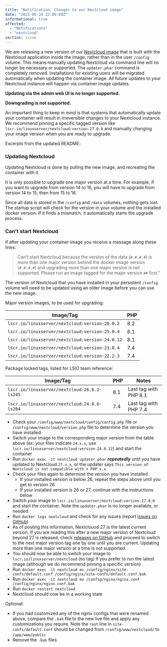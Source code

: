 ```yaml
---
title: "Notification: Changes to our Nextcloud image"
date: "2023-06-24 22:00:00Z"
informational: true
affected:
  - "Notifications"
  - "nextcloud"
section: issue
---
```


We are releasing a new version of our [Nextcloud image](https://github.com/linuxserver/docker-nextcloud/) that is built with the Nextcloud application inside the image, rather than in the user `/config` volume. This means manually updating Nextcloud via command line will no longer be necessary or supported. The `updater.phar` command is completely removed. Installations for existing users will be migrated automatically when updating the container image. All future updates to your Nextcloud instance will happen via container image updates.

**Updating via the admin web UI is no longer supported.**

**Downgrading is not supported.**

An important thing to keep in mind is that systems that automatically update your container will result in irreversible changes to your Nextcloud instance. We recommend pinning a specific tagged version like `lscr.io/linuxserver/nextcloud:version-27.0.0` and manually changing your image version when you are ready to upgrade.

Excerpts from the updated README:

### Updating Nextcloud

Updating Nextcloud is done by pulling the new image, and recreating the container with it.

It is only possible to upgrade one major version at a time. For example, if you want to upgrade from version 14 to 16, you will have to upgrade from version 14 to 15, then from 15 to 16.

Since all data is stored in the `/config` and `/data` volumes, nothing gets lost. The startup script will check for the version in your volume and the installed docker version. If it finds a mismatch, it automatically starts the upgrade process.

### Can't start Nextcloud

If after updating your container image you receive a message along these lines:

> Can't start Nextcloud because the version of the data (`#.#.#.#`) is more than one major version behind the docker image version (`#.#.#.#`) and upgrading more than one major version is not supported. Please run an image tagged for the major version `##` first."

The version of Nextcloud that you have installed in your persistent `/config` volume will need to be updated using an older image before you can use the new image.

Major version images, to be used for upgrading:

| Image/Tag                                       | PHP |
| ----------------------------------------------- | --- |
| `lscr.io/linuxserver/nextcloud:version-26.0.2`  | 8.2 |
| `lscr.io/linuxserver/nextcloud:version-25.0.4`  | 8.1 |
| `lscr.io/linuxserver/nextcloud:version-24.0.12` | 8.1 |
| `lscr.io/linuxserver/nextcloud:version-23.0.4`  | 7.4 |
| `lscr.io/linuxserver/nextcloud:version-22.2.3`  | 7.4 |

Package locked tags, listed for LSIO team reference:

| Image/Tag                                    | PHP | Notes                 |
| -------------------------------------------- | --- | --------------------- |
| `lscr.io/linuxserver/nextcloud:26.0.2-ls245` | 8.1 | Last tag with PHP 8.1 |
| `lscr.io/linuxserver/nextcloud:24.0.6-ls204` | 7.4 | Last tag with PHP 7.4 |

- Check your `/config/www/nextcloud/config/config.php` file or `/config/www/nextcloud/version.php` file to determine the version you have installed
- Switch your image to the corresponding major version from the table above (ex: your files indicate `24.x.x`, use `lscr.io/linuxserver/nextcloud:version-24.0.12`) and start the container
- Run `docker exec -it nextcloud updater.phar` **_repeatedly_** until you have updated to Nextcloud `27.x.x`, or the updater says `This version of Nextcloud is not compatible with > PHP x.x`
- Check your files again to determine the version you have installed
  - If your installed version is below 26, repeat the steps above until you get to version 26
  - If your installed version is 26 or 27, continue with the instructions below
- Switch your image to `lscr.io/linuxserver/nextcloud:version-27.0.0` and start the container. Note the `updater.phar` is no longer available, or needed
- Run `docker logs nextcloud` and check for any issues (report [issues on GitHub](https://github.com/linuxserver/docker-nextcloud/issues))
- As of posting this information, Nextclouod 27 is the latest current version. If you are reading this after a new major version of Nextcloud beyond 27 is released, check [releases on GitHub](https://github.com/linuxserver/docker-nextcloud/releases) and proceed to switch to the next major version tag one by one until you are current. Updating more than one major version at a time is not supported
- You should now be able to switch your image to `lscr.io/linuxserver/nextcloud` (no tag) if you prefer to run the latest image (although we do recommend pinning a specific version)
- Run `docker exec -it nextcloud mv /config/nginx/site-confs/default.conf /config/nginx/site-confs/default.conf.bak`
- Run `docker exec -it nextcloud mv /config/nginx/nginx.conf /config/nginx/nginx.conf.bak`
- Run `docker restart nextcloud`
- Nextcloud should now be in a working state

Optional:

- If you had customized any of the nginx configs that were renamed above, compare the `.bak` file to the new live file and apply any customizations you require. Note the `root` line in `site-confs/default.conf` should be changed from `/config/www/nextcloud/` to `/app/www/public`
- Remove the `.bak` files
